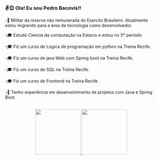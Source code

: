 ### ✌️😊 Ola! Eu sou Pedro Bacovis!!

-🔰 Militar da reserva não remunerada do Exercito Brasileiro. Atualmente estou migrando para a área de tecnologia como desenvolvedor.

-🎓 Estudo Ciencia da computação na Estacio e estou no 5º periodo.

-🎓 Fiz um curso de Logica de programação em python na Treina Recife.

-🎓 Fiz um curso de java Web com Spring boot na Treina Recife.

-🎓 Fiz um curso de SQL na Treina Recife.

-🎓 Fiz um curso de Frontend na Treina Recife.

-🌱 Tenho experiência em desenvolvimento de projetos com Java e Spring Boot.

</br>
<div align="center">
  <a href="https://github.com/Peubacovis">
  <img height="150em" src="https://github-readme-stats.vercel.app/api?username=Peubacovis&show_icons=true&theme=dracula&include_all_commits=true&count_private=true"/>
  <img height="150em" src="https://github-readme-stats.vercel.app/api/top-langs/?username=Peubacovis&layout=compact&langs_count=7&theme=dracula"/>
</div>
  
##
  



